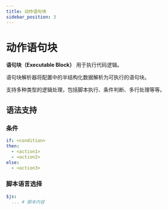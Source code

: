 ```yaml
---
title: 动作语句块
sidebar_position: 3
---
```


# 动作语句块

**语句块（Executable Block）** 用于执行代码逻辑。

语句块解析器将配置中的半结构化数据解析为可执行的语句块。

支持多种类型的逻辑处理，包括脚本执行、条件判断、多行处理等等。

## 语法支持

### 条件

```YAML
if: <condition>
then:
  - <action1>
  - <action2>
else:
  - <action3>
```

### 脚本语言选择

```YAML
$js:
  ... # 脚本内容
```